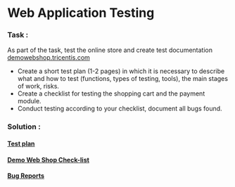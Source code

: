 # Web Application Testing
### Task :
As part of the task, test the online store and create test documentation [demowebshop.tricentis.com](http://demowebshop.tricentis.com/)
- Create a short test plan (1-2 pages) in which it is necessary to describe what and how to test (functions, types of testing, tools), the main stages of work, risks.
- Create a checklist for testing the shopping cart and the payment module.
- Conduct testing according to your checklist, document all bugs found.

### Solution :
#### [Test plan ](https://docs.google.com/document/d/1zzxrxHCPxgUAJnaXOS-beYnR0JTk-a98DbbodojjI-A/edit?usp=sharing)
#### [Demo Web Shop Check-list](https://docs.google.com/spreadsheets/d/17iHls-Mq9jgWP2jlJoh0ldBAJ64ENbmW8JIKd2KcPL4/edit?usp=sharing)
#### [Bug Reports](Bug_Reports.csv)
